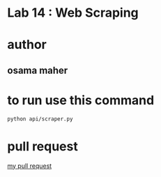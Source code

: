 # Lab 14 : Web Scraping
# author 
## osama maher

# to run use this command 
`python api/scraper.py`
# pull request
[my pull request](https://github.com/osamadado123/web-scraper/pull/1)

